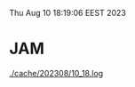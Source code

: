Thu Aug 10 18:19:06 EEST 2023
# JAM
<a href='./cache/202308/10_18.log'>./cache/202308/10_18.log</a>
